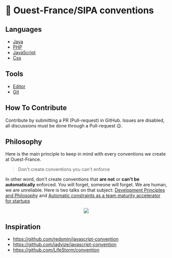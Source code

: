 # 💈 Ouest-France/SIPA conventions

## Languages

- [Java](/java)
- [PHP](/php)
- [JavaScript](/javascript)
- [Css](/css)

## Tools

- [Editor](/editor)
- [Git](/git)


## How To Contribute

Contribute by submitting a PR (Pull-request) in GitHub. Issues are disabled, all discussions must be done through a Pull-request 😉.

## Philosophy

Here is the main principle to keep in mind with every conventions we create at Ouest-France.

> Don't create conventions you can't enforce

In other word, don't create conventions that **are not** or **can't be** **automatically** enforced. You will forget, someone will forget. We are human, we are unreliable. Here is two talks on that subject: [Development Principles and Philosophy](https://www.slideshare.net/FGRibreau/development-principles-philosophy) and [Automatic constraints as a team maturity accelerator for startups](http://fr.slideshare.net/FGRibreau/automatic-constraints-as-a-team-maturity-accelerator-for-startups)

<p align="center"><a href="http://fr.slideshare.net/FGRibreau/automatic-constraints-as-a-team-maturity-accelerator-for-startups"><img src="https://cloud.githubusercontent.com/assets/138050/13495378/9a8e69aa-e14a-11e5-8970-52e004f5d22c.jpg"></a></p>

## Inspiration

- https://github.com/redsmin/javascript-convention
- https://github.com/iadvize/javascript-convention
- https://github.com/LifeStorm/convention
